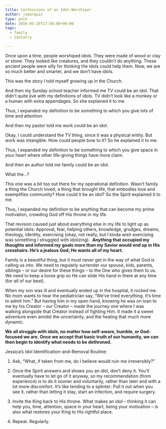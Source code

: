 ```yaml
---
title: Confessions of an Idol-Worshiper
author: jsmarquis
type: post
date: 2016-05-26T17:56:00+00:00
tags:
  - family
  - idolatry

---
```

Once upon a time, people worshiped idols. They were made of wood or clay or stone. They looked like creatures, and they couldn&#8217;t do anything. These ancient people were silly for thinking the idols could help them. Now, we are so much better and smarter, and we don&#8217;t have idols.

This was the story I told myself growing up in the Church.
  
And then my Sunday school teacher informed me TV could be an idol. That didn&#8217;t quite jive with my definitions of idols. TV didn&#8217;t look like a monkey or a human with extra appendages. So she explained it to me. 
  
Thus, I expanded my definition to be something to which you give lots of time and attention.

And then my pastor told me work could be an idol.
  
Okay, I could understand the TV thing, since it was a physical entity. But work was intangible. How could people bow to it? So he explained it to me.
  
Thus, I expanded my definition to be something to which you give space in your heart where other life-giving things have more claim.

And then an author told me family could be an idol.
  
What the&#8230;?
  
This one was a bit too out there for my operational definition. Wasn&#8217;t family a thing the Church loved, a thing that brought life, that embodies love and exemplifies community? How could it be an idol? So the Spirit explained it to me.
  
Thus, I expanded my definition to be anything that can become my prime motivation, crowding God off His throne in my life.

That revision caused just about everything else in my life to light up as potential idols: Approval, fear, helping others, knowledge, grudges, dreams, theology, identity, exercising (okay, not really, but I kinda wish exercising was something I struggled with idolizing).&nbsp; **Anything that occupied my thoughts and informed my goals more than my Savior would end up in His crosshairs. He&#8217;s a jealous God; He wants all of my heart.**

Family is a beautiful thing, but it must never get in the way of what God is calling us into. We need to regularly surrender our spouse, kids, parents, siblings &#8211; or our desire for these things &#8211; to the One who gives them to us. We need to keep a loose grip so He can slide His hand in there at any time (for _all_ of our best).

When my son was ill and eventually ended up in the hospital, it rocked me. No mom wants to hear the pediatrician say, &#8220;We&#8217;ve tried everything. It&#8217;s time to admit him.&#8221; But having him in my open hand, knowing he was on loan to me by his Creator &#8211; _our_ Creator &#8211; made the journey one where I was walking alongside that Creator instead of fighting Him. It made it a sweet adventure even amidst the uncertainty, and the healing that much more dynamic.

**We all struggle with idols, no matter how self-aware, humble, or God-focused we are. Once we accept that basic truth of our humanity, we can then begin to identify what needs to be dethroned.&nbsp;**

Jessica&#8217;s Idol Identification-and-Removal Routine:

1. Ask, &#8220;What, if taken from me, do I believe would ruin me irreversibly?&#8221;

2. Once the Spirit answers and shows you an idol, don&#8217;t deny it. You&#8217;ll eventually have to let go of it anyway, so my recommendation (from experience) is to do it sooner and voluntarily, rather than later and with a lot more discomfort. It&#8217;s like tending to a splinter: Pull it out when you see it, rather than letting it stay, start an infection, and require surgery.

3. Invite the King back to His throne. What makes an idol &#8211; thinking it can help you, time, attention, space in your heart, being your motivation &#8211; is also what restores your King to His rightful place. 

4. Repeat. Regularly.
